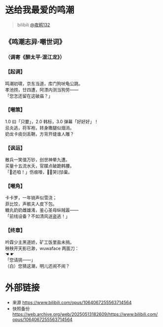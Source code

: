 # 送给我最爱的鸣潮
> bilibili [@夜鸦132](https://space.bilibili.com/1989375119)

## 《鸣潮志异·嘲世词》
### （调寄《醉太平·混江龙》）

### 【起调】
鸣潮初啸，京东当道，库门狗吠龟公跳。\
孝池捞，廿四遭，阿漂内测当狗劳——\
「您怎还留在这破庙？」

### 【嘲策】
1.0 曰「只要」，2.0 韩标，3.0 弹幕「好好好」！\
忌炎逃，将军袍，转身撒腿似烟消。\
奶龙卡痰剑丢鞘，方背开缝谁人雕？

### 【讽运】 
散兵一笑值万钞，创世神晕九遭。\
买量十五流水夭，官媒点破跪韩腰。\
「🍙还咱！」伤痕嚎，👖🐶哭讨β巢。

### 【嘲角】
卡卡罗，一年销声似雪浇；\
菲比饺，声骸夫人皮下包。\
糖丸奶奶雌雄淆，鉴心圣母纵贼嚣——\
「前线设备？不如清风送盗逃！」

### 【终章】
吟霖少主黑道娇，矿工饭里盐未捎。\
秧秧开天影已渺，wuwaface 两面刀：\
☚  ☛\
「您请挑——」\
（白）您猜这潮，明儿还闹不闹？

# 外部链接
* 来源 https://www.bilibili.com/opus/1064067255563714564
* 快照备份 https://web.archive.org/web/20250513182609/https://www.bilibili.com/opus/1064067255563714564
